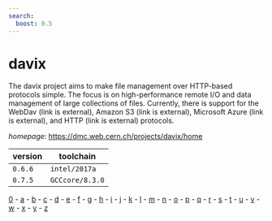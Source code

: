 ```yaml
---
search:
  boost: 0.5
---
```

# davix

The davix project aims to make file management over HTTP-based protocols simple.  The focus is on high-performance remote I/O and data management of large collections of files.  Currently, there is support for the WebDav (link is external), Amazon S3 (link is external),  Microsoft Azure (link is external), and HTTP (link is external) protocols.

*homepage*: <https://dmc.web.cern.ch/projects/davix/home>

version | toolchain
--------|----------
``0.6.6`` | ``intel/2017a``
``0.7.5`` | ``GCCcore/8.3.0``

[0](../0/index.md) - [a](../a/index.md) - [b](../b/index.md) - [c](../c/index.md) - [d](../d/index.md) - [e](../e/index.md) - [f](../f/index.md) - [g](../g/index.md) - [h](../h/index.md) - [i](../i/index.md) - [j](../j/index.md) - [k](../k/index.md) - [l](../l/index.md) - [m](../m/index.md) - [n](../n/index.md) - [o](../o/index.md) - [p](../p/index.md) - [q](../q/index.md) - [r](../r/index.md) - [s](../s/index.md) - [t](../t/index.md) - [u](../u/index.md) - [v](../v/index.md) - [w](../w/index.md) - [x](../x/index.md) - [y](../y/index.md) - [z](../z/index.md)

